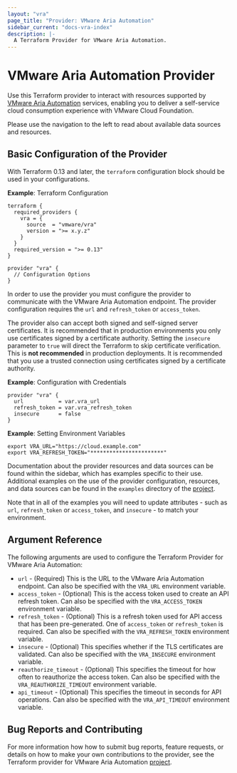 ```yaml
---
layout: "vra"
page_title: "Provider: VMware Aria Automation"
sidebar_current: "docs-vra-index"
description: |-
  A Terraform Provider for VMware Aria Automation.
---
```


# VMware Aria Automation Provider

Use this Terraform provider to interact with resources supported by [VMware Aria Automation][vmware-aria-automation] services, enabling you to deliver a self-service cloud consumption experience with VMware Cloud Foundation.

[vmware-aria-automation]: https://www.vmware.com/products/aria-automation.html

Please use the navigation to the left to read about available data sources and resources.

## Basic Configuration of the Provider

With Terraform 0.13 and later, the `terraform` configuration block should be used in your configurations.

**Example**: Terraform Configuration

```hcl
terraform {
  required_providers {
    vra = {
      source  = "vmware/vra"
      version = ">= x.y.z"
    }
  }
  required_version = ">= 0.13"
}

provider "vra" {
  // Configuration Options
}
```

In order to use the provider you must configure the provider to communicate with the VMware Aria Automation endpoint. The provider configuration requires the `url` and `refresh_token` or `access_token`.

The provider also can accept both signed and self-signed server certificates. It is recommended that in production environments you only use certificates signed by a certificate authority. Setting the `insecure` parameter to `true` will direct the Terraform to skip certificate verification. This is **not recommended** in production deployments. It is recommended that you use a trusted connection using certificates signed by a certificate authority.

**Example**: Configuration with Credentials

```hcl
provider "vra" {
  url           = var.vra_url
  refresh_token = var.vra_refresh_token
  insecure      = false
}
```

**Example**: Setting Environment Variables

```shell
export VRA_URL="https://cloud.example.com"
export VRA_REFRESH_TOKEN="***********************"
```

Documentation about the provider resources and data sources can be found within the sidebar, which has examples specific to their use. Additional examples on the use of the provider configuration, resources, and data sources can be found in the `examples` directory of the [project][project-page].

Note that in all of the examples you will need to update attributes - such as `url`, `refresh_token` or `access_token`, and `insecure` - to match your environment.

## Argument Reference

The following arguments are used to configure the Terraform Provider for VMware Aria Automation:

- `url` - (Required) This is the URL to the VMware Aria Automation endpoint. Can also be specified with the `VRA_URL` environment variable.
- `access_token` - (Optional) This is the access token used to create an API refresh token. Can also be specified with the `VRA_ACCESS_TOKEN` environment variable.
- `refresh_token` - (Optional) This is a refresh token used for API access that has been pre-generated. One of `access_token` or `refresh_token` is required. Can also be specified with the `VRA_REFRESH_TOKEN` environment variable.
- `insecure` - (Optional) This specifies whether if the TLS certificates are validated. Can also be specified with the `VRA_INSECURE` environment variable.
- `reauthorize_timeout` - (Optional) This specifies the timeout for how often to reauthorize the access token. Can also be specified with the `VRA_REAUTHORIZE_TIMEOUT` environment variable.
- `api_timeout` - (Optional) This specifies the timeout in seconds for API operations. Can also be specified with the `VRA_API_TIMEOUT` environment variable.

## Bug Reports and Contributing

For more information how how to submit bug reports, feature requests, or details on how to make your own contributions to the provider, see the Terraform provider for VMware Aria Automation [project][project-page].

[project-page]: https://github.com/vmware/terraform-provider-vra
